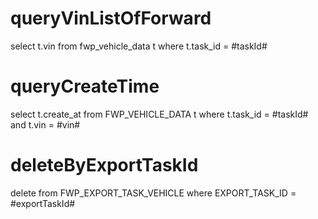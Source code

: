 queryVinListOfForward
===
select t.vin
  from fwp_vehicle_data t
 where t.task_id = #taskId#
 
queryCreateTime
===
select t.create_at
   from FWP_VEHICLE_DATA t
  where t.task_id = #taskId#
  and t.vin = #vin#
  
deleteByExportTaskId
===
delete from FWP_EXPORT_TASK_VEHICLE where EXPORT_TASK_ID = #exportTaskId#